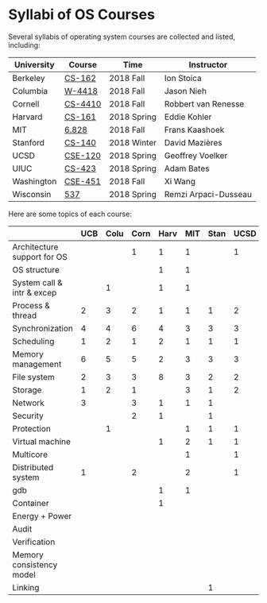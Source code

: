 # Syllabi of OS Courses

Several syllabis of operating system courses are collected and listed, including:

| University | Course | Time | Instructor |
| ---------- | ------ | ---- | -------- |
| Berkeley | [CS-162](https://inst.eecs.berkeley.edu/~cs162/fa18/) | 2018 Fall | Ion Stoica |
| Columbia | [W-4418](http://www.cs.columbia.edu/~nieh/teaching/w4118) | 2018 Fall | Jason Nieh |
| Cornell | [CS-4410](http://www.cs.cornell.edu/courses/cs4410/2018fa/) | 2018 Fall | Robbert van Renesse |
| Harvard | [CS-161](https://read.seas.harvard.edu/cs161-18/) | 2018 Spring | Eddie Kohler |
| MIT | [6.828](https://pdos.csail.mit.edu/6.828/2018/index.html) | 2018 Fall | Frans Kaashoek |
| Stanford | [CS-140](http://www.scs.stanford.edu/18wi-cs140/) | 2018 Winter | David Mazières |
| UCSD | [CSE-120](https://cseweb.ucsd.edu/classes/sp18/cse120-a/) | 2018 Spring | Geoffrey Voelker |
| UIUC | [CS-423](https://courses.engr.illinois.edu/cs423/sp2018/) | 2018 Spring | Adam Bates |
| Washington | [CSE-451](https://courses.cs.washington.edu/courses/cse451/18au/) | 2018 Fall | Xi Wang |
| Wisconsin | [537](http://pages.cs.wisc.edu/~remzi/Classes/537/Spring2018/) | 2018 Spring | Remzi Arpaci-Dusseau |

Here are some topics of each course:

|                             | UCB | Colu | Corn | Harv | MIT | Stan | UCSD | UIUC | WU | Wisc |
| --------------------------- | --- | ---- | ---- | ---- | --- | ---- | ---- | ---- | -- | ---- |
| Architecture support for OS |     |      |   1  |   1  |  1  |      |   1  |      |  1 |      |
| OS structure                |     |      |      |   1  |  1  |      |      |   1  |    |      |
| System call & intr & excep  |     |   1  |      |   1  |  1  |      |      |   1  |  3 |      |
| Process & thread            |  2  |   3  |   2  |   1  |  1  |   1  |   2  |      |    |   1  |
| Synchronization             |  4  |   4  |   6  |   4  |  3  |   3  |   3  |   4  |  1 |   4  |
| Scheduling                  |  1  |   2  |   1  |   2  |  1  |   1  |   1  |   3  |  1 |   1  |
| Memory management           |  6  |   5  |   5  |   2  |  3  |   3  |   3  |   4  |  3 |   3  |
| File system                 |  2  |   3  |   3  |   8  |  3  |   2  |   2  |   2  |  3 |   4  |
| Storage                     |  1  |   2  |   1  |      |  3  |   1  |   2  |   3  |    |   1  |
| Network                     |  3  |      |   3  |   1  |  1  |   1  |      |      |  1 |      |
| Security                    |     |      |   2  |   1  |     |   1  |      |   3  |  1 |      |
| Protection                  |     |   1  |      |      |  1  |   1  |   1  |   1  |    |      |
| Virtual machine             |     |      |      |   1  |  2  |   1  |   1  |   4  |  2 |      |
| Multicore                   |     |      |      |      |  1  |      |   1  |      |  1 |      |
| Distributed system          |  1  |      |   2  |      |  2  |      |   1  |      |    |      |
| gdb                         |     |      |      |   1  |  1  |      |      |      |    |      |
| Container                   |     |      |      |   1  |     |      |      |      |    |      |
| Energy + Power              |     |      |      |      |     |      |      |   1  |    |      |
| Audit                       |     |      |      |      |     |      |      |   1  |    |      |
| Verification                |     |      |      |      |     |      |      |      |  1 |      |
| Memory consistency model    |     |      |      |      |     |      |      |      |  1 |      |
| Linking                     |     |      |      |      |     |   1  |      |      |    |      |
